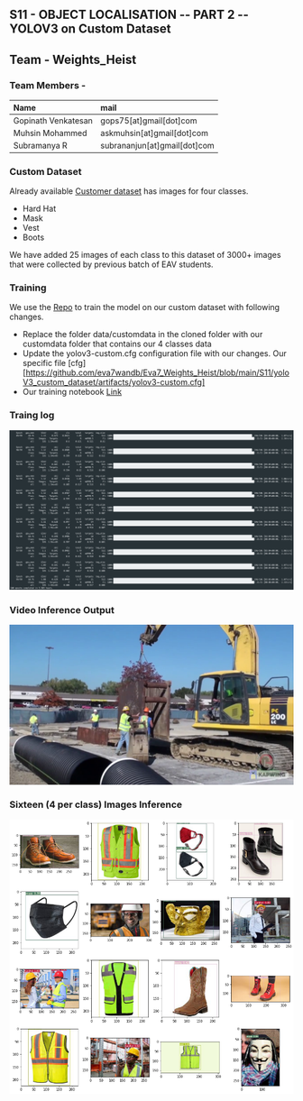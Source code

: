 ## S11 - OBJECT LOCALISATION -- PART 2 -- YOLOV3 on Custom Dataset


## Team - Weights_Heist
### Team Members - 

| Name        | mail           |
|:-------------|:--------------|
|Gopinath Venkatesan|gops75[at]gmail[dot]com|
|Muhsin Mohammed|askmuhsin[at]gmail[dot]com|
|Subramanya R|subrananjun[at]gmail[dot]com| 


### Custom Dataset

Already available [Customer dataset](https://drive.google.com/file/d/1sVSAJgmOhZk6UG7EzmlRjXfkzPxmpmLy/view?usp=sharing) has images for four classes.

- Hard Hat
- Mask
- Vest
- Boots

We have added 25 images of each class to this dataset of 3000+ images that were collected by previous batch of EAV students. 


### Training

We use the [Repo](https://github.com/theschoolofai/YoloV3) to train the model on our custom dataset with following changes. 

- Replace the folder data/customdata in the cloned folder with our customdata folder that contains our 4 classes data
- Update the yolov3-custom.cfg configuration file with our changes. Our specific file [cfg] [https://github.com/eva7wandb/Eva7_Weights_Heist/blob/main/S11/yoloV3_custom_dataset/artifacts/yolov3-custom.cfg] 
- Our training notebook [Link](https://github.com/eva7wandb/Eva7_Weights_Heist/blob/main/S11/yoloV3_custom_dataset/Assignment11_YoloV3Sample.ipynb)


### Traing log

![Training Log](https://github.com/eva7wandb/Eva7_Weights_Heist/blob/main/S11/yoloV3_custom_dataset/training_log.png)


### Video Inference Output

[![Video Output](https://github.com/eva7wandb/Eva7_Weights_Heist/blob/main/S11/yoloV3_custom_dataset/infered_images/out00001.png)](https://www.youtube.com/watch?v=_FQJxBh8qI8 "YoloV3 Customer Dataset")


### Sixteen (4 per class) Images Inference

![Images](https://github.com/eva7wandb/Eva7_Weights_Heist/blob/main/S11/yoloV3_custom_dataset/16_inferred_pics.png)

